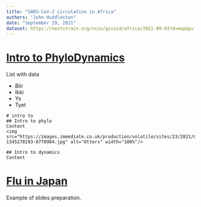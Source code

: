 ```yaml
---
title: "SARS-CoV-2 circulation in Africa"
authors: "John Huddleston"
date: "September 29, 2021"
dataset: https://nextstrain.org/ncov/gisaid/africa/2021-09-03?d=map&p=full
---
```


# [Intro to PhyloDynamics](https://nextstrain.org/ncov/gisaid/africa/2021-09-03?d=map&p=full)
List with data
- Biir
- Ikki
- Ys
- Tyet

```auspiceMainDisplayMarkdown
# intro to
## Intro to phylo
Content
<img src="https://images.immediate.co.uk/production/volatile/sites/23/2021/03/GettyImages-1345278193-0770904.jpg" alt="Otters" width="100%"/>

## Intro to dynamics
Content

```

# [Flu in Japan](https://nextstrain.org/flu/seasonal/h3n2/ha/2y?f_country=Japan)

Example of slides preparation.
